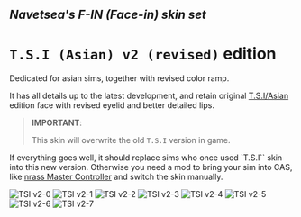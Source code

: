 ## _Navetsea's F-IN (Face-in) skin set_
# `T.S.I (Asian) v2 (revised)` edition

Dedicated for asian sims, together with revised color ramp.

It has all details up to the latest development, and retain original [T.S.I/Asian](/05%20T.S.I%20(Asian)) edition face with revised eyelid and better detailed lips.

> **IMPORTANT**:
> 
> This skin will overwrite the old `T.S.I` version in game.

If everything goes well, it should replace sims who once used `T.S.I`` skin into this new version. Otherwise you need a mod to bring your sim into CAS, like [nrass Master Controller](https://www.nraas.net/community/MasterController) and switch the skin manually.

![TSI v2-0](/_PREVIEW/14%20T.S.I%20(Asian)%20v2%20(revised)-0.jpg)
![TSI v2-1](/_PREVIEW/14%20T.S.I%20(Asian)%20v2%20(revised)-1.jpg)
![TSI v2-2](/_PREVIEW/14%20T.S.I%20(Asian)%20v2%20(revised)-2.jpg)
![TSI v2-3](/_PREVIEW/14%20T.S.I%20(Asian)%20v2%20(revised)-3.jpg)
![TSI v2-4](/_PREVIEW/14%20T.S.I%20(Asian)%20v2%20(revised)-4.jpg)
![TSI v2-5](/_PREVIEW/14%20T.S.I%20(Asian)%20v2%20(revised)-5.jpg)
![TSI v2-6](/_PREVIEW/14%20T.S.I%20(Asian)%20v2%20(revised)-6.jpg)
![TSI v2-7](/_PREVIEW/14%20T.S.I%20(Asian)%20v2%20(revised)-7.jpg)

